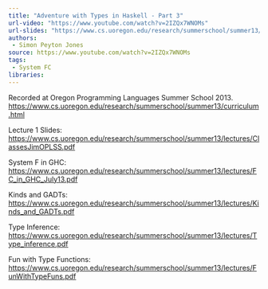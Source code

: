 ```yaml
---
title: "Adventure with Types in Haskell - Part 3"
url-video: "https://www.youtube.com/watch?v=2IZQx7WNOMs"
url-slides: "https://www.cs.uoregon.edu/research/summerschool/summer13/lectures/FC_in_GHC_July13.pdf"
authors:
 - Simon Peyton Jones
source: https://www.youtube.com/watch?v=2IZQx7WNOMs
tags:
 - System FC
libraries:
---
```


Recorded at Oregon Programming Languages Summer School 2013. https://www.cs.uoregon.edu/research/summerschool/summer13/curriculum.html

Lecture 1 Slides: https://www.cs.uoregon.edu/research/summerschool/summer13/lectures/ClassesJimOPLSS.pdf

System F in GHC: https://www.cs.uoregon.edu/research/summerschool/summer13/lectures/FC_in_GHC_July13.pdf

Kinds and GADTs: https://www.cs.uoregon.edu/research/summerschool/summer13/lectures/Kinds_and_GADTs.pdf

Type Inference: https://www.cs.uoregon.edu/research/summerschool/summer13/lectures/Type_inference.pdf

Fun with Type Functions: https://www.cs.uoregon.edu/research/summerschool/summer13/lectures/FunWithTypeFuns.pdf

